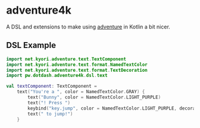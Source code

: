 # adventure4k

A DSL and extensions to make using [adventure](https://github.com/KyoriPowered/adventure) in Kotlin a bit nicer.

## DSL Example

```kotlin
import net.kyori.adventure.text.TextComponent
import net.kyori.adventure.text.format.NamedTextColor
import net.kyori.adventure.text.format.TextDecoration
import pw.dotdash.adventure4k.dsl.text

val textComponent: TextComponent =
    text("You're a ", color = NamedTextColor.GRAY) {
        text("Bunny", color = NamedTextColor.LIGHT_PURPLE)
        text("! Press ")
        keybind("key.jump", color = NamedTextColor.LIGHT_PURPLE, decorations = setOf(TextDecoration.BOLD))
        text(" to jump!")
    }
```